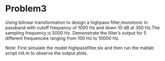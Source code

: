 # Problem3
 Using bilinear transformation to design a highpass filter,monotonic in passband with cutoff frequency of 1000 Hz and down 10 dB at 350 Hz.The sampling frequency is 5000 Hz.
 Demonstrate the filter’s output for 5 different frequencies ranging from 100 Hz to 10000 Hz. 
 
 Note: First simulate the model highpassfilter.slx and then run the matlab script init.m to observe the output plots.
